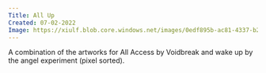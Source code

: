 ```yaml
---
Title: All Up
Created: 07-02-2022
Image: https://xiulf.blob.core.windows.net/images/0edf895b-ac81-4337-b293-3ca5ed61f08f
---
```


A combination of the artworks for All Access by Voidbreak and wake up by the angel experiment (pixel sorted).
